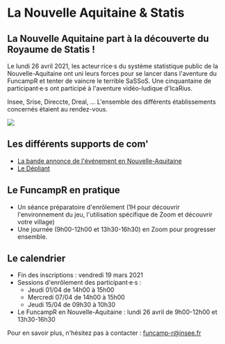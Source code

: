 # La Nouvelle Aquitaine & Statis

## La Nouvelle Aquitaine part à la découverte du Royaume de Statis !

Le lundi 26 avril 2021, les acteur·rice·s du système statistique public de la Nouvelle-Aquitaine ont uni leurs forces pour se lancer dans l'aventure du FuncampR et tenter de vaincre le terrible SaSSoS. Une cinquantaine de participant·e·s ont participé à l'aventure vidéo-ludique d'IcaRius.

Insee, Srise, Direccte, Dreal, ... L'ensemble des différents établissements concernés étaient au rendez-vous.

![](https://i.goopics.net/RyKom.png)

## Les différents supports de com'

* [La bande annonce de l'événement en Nouvelle-Aquitaine](https://video.info-ssm.insee.net/videos/Nouvelle-aquitaine/FunCamp%20R.mp4)
* [Le Dépliant](https://video.info-ssm.insee.net/videos/Nouvelle-aquitaine/FuncampR\_d%C3%A9pliant.pdf)

## Le FuncampR en pratique

* Un séance préparatoire d'enrôlement (1H pour découvrir l'environnement du jeu, l'utilisation spécifique de Zoom et découvrir votre village)
* Une journée (9h00-12h00 et 13h30-16h30) en Zoom pour progresser ensemble.

## Le calendrier

* Fin des inscriptions : vendredi 19 mars 2021
* Sessions d'enrôlement des participant·e·s :
  * Jeudi    01/04 de 14h00 à 15h00
  * Mercredi 07/04 de 14h00 à 15h00
  * Jeudi    15/04 de 09h30 à 10h30
* Le FuncampR en Nouvelle-Aquitaine : lundi 26 avril de 9h00-12h00 et 13h30-16h30

Pour en savoir plus, n'hésitez pas à contacter : funcamp-r@insee.fr
